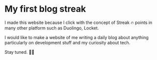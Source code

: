 # My first blog streak

I made this website because I click with the concept of Streak 🔥 points in many other platform such as Duolingo, Locket.

I would like to make a website of me writing a daily blog about anything particularly on development stuff and my curiosity about tech.

Stay tuned. 🤞🏻
